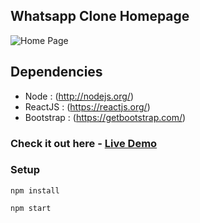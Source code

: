## Whatsapp Clone Homepage

![Home Page](https://github.com/Manishsharma203/portf/blob/master/whatsapp_clone/public/images/Homepage.png)

## Dependencies
* Node : (http://nodejs.org/)
* ReactJS : (https://reactjs.org/)
* Bootstrap : (https://getbootstrap.com/)

### Check it out here - [Live Demo](https://whatsapp-clone-ms.netlify.com/)

### Setup

```
npm install
```
```
npm start
```
